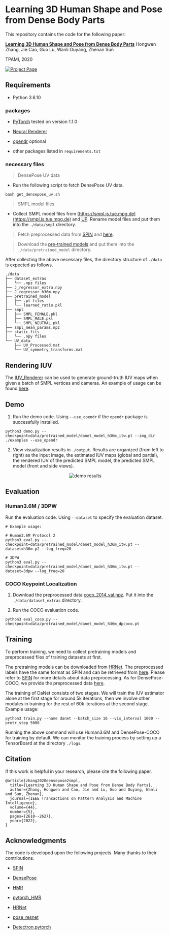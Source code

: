 # Learning 3D Human Shape and Pose from Dense Body Parts

This repository contains the code for the following paper:

**[Learning 3D Human Shape and Pose from Dense Body Parts](https://hongwenzhang.github.io/DensePose2SMPL)**
Hongwen Zhang, Jie Cao, Guo Lu, Wanli Ouyang, Zhenan Sun

TPAMI, 2020

[![Project Page](https://hongwenzhang.github.io/DensePose2SMPL/img/framework.png "Project Page")](https://hongwenzhang.github.io/DensePose2SMPL)

## Requirements

- Python 3.6.10

### packages

- [PyTorch](https://www.pytorch.org) tested on version 1.1.0

- [Neural Renderer](https://github.com/daniilidis-group/neural_renderer)

- [opendr](https://gitlab.eecs.umich.edu/ngv-python-modules/opendr#) optional

- other packages listed in `requirements.txt`

### necessary files

> DensePose UV data

- Run the following script to fetch DensePose UV data.

```
bash get_densepose_uv.sh
```
> SMPL model files

- Collect SMPL model files from [https://smpl.is.tue.mpg.de](https://smpl.is.tue.mpg.de) and [UP](https://github.com/classner/up/blob/master/models/3D/basicModel_neutral_lbs_10_207_0_v1.0.0.pkl). Rename model files and put them into the `./data/smpl` directory.

> Fetch preprocessed data from [SPIN](https://github.com/nkolot/SPIN#fetch-data) and [here](https://drive.google.com/drive/folders/1vP3HxsMHdB3_2lthLDq1RTsVeBnOJlpC?usp=sharing).

> Download the [pre-trained models](https://drive.google.com/drive/folders/1vP3HxsMHdB3_2lthLDq1RTsVeBnOJlpC?usp=sharing) and put them into the `./data/pretrained_model` directory.

After collecting the above necessary files, the directory structure of `./data` is expected as follows.  
```
./data
├── dataset_extras
│   └── .npz files
├── J_regressor_extra.npy
├── J_regressor_h36m.npy
├── pretrained_model
│   ├── .pt files
│   └── learned_ratio.pkl
├── smpl
│   ├── SMPL_FEMALE.pkl
│   ├── SMPL_MALE.pkl
│   └── SMPL_NEUTRAL.pkl
├── smpl_mean_params.npz
├── static_fits
│   └── .npy files
└── UV_data
    ├── UV_Processed.mat
    └── UV_symmetry_transforms.mat
```

## Rendering IUV

The [IUV_Renderer](utils/renderer.py#L202) can be used to generate ground-truth IUV maps when given a batch of SMPL vertices and cameras. An example of usage can be found [here](demo.py#L151).

## Demo

1. Run the demo code. Using `--use_opendr` if the `opendr` package is successfully installed.

```
python3 demo.py --checkpoint=data/pretrained_model/danet_model_h36m_itw.pt --img_dir ./examples --use_opendr
```

2. View visualization results in `./output`. Results are organized (from left to right) as the input image, the estimated IUV maps (global and partial), the rendered IUV of the predicted SMPL model, the predicted SMPL model (front and side views).

<p align='center'>
<img src='https://hongwenzhang.github.io/DensePose2SMPL/img/demo_result.png' title='demo results' style='max-width:600px'></img>
</p>

## Evaluation

### Human3.6M / 3DPW

Run the evaluation code. Using `--dataset` to specify the evaluation dataset.
```
# Example usage:

# Human3.6M Protocol 2
python3 eval.py --checkpoint=data/pretrained_model/danet_model_h36m_itw.pt --dataset=h36m-p2 --log_freq=20

# 3DPW
python3 eval.py --checkpoint=data/pretrained_model/danet_model_h36m_itw.pt --dataset=3dpw --log_freq=20
```

### COCO Keypoint Localization

1. Download the preprocessed data [coco_2014_val.npz](https://drive.google.com/drive/folders/1vP3HxsMHdB3_2lthLDq1RTsVeBnOJlpC?usp=sharing). Put it into the `./data/dataset_extras` directory. 

2. Run the COCO evaluation code.
```
python3 eval_coco.py --checkpoint=data/pretrained_model/danet_model_h36m_dpcoco.pt
```

## Training

To perform training, we need to collect pretraining models and preprocessed files of training datasets at first.

The pretraining models can be downloaded from [HRNet](https://github.com/HRNet/HRNet-Human-Pose-Estimation#:~:text=Download%20pretrained%20models).
The preprocessed labels have the same format as SPIN and can be retrieved from [here](https://github.com/nkolot/SPIN#fetch-data). Please refer to [SPIN](https://github.com/nkolot/SPIN) for more details about data preprocessing. As for DensePose-COCO, we provide the preprocessed data [here](https://drive.google.com/drive/folders/1vP3HxsMHdB3_2lthLDq1RTsVeBnOJlpC?usp=sharing).

The training of DaNet consists of two stages. We will train the IUV estimator alone at the first stage for around 5k iterations, then we involve other modules in training for the rest of 60k iterations at the second stage. Example usage:
```
python3 train.py --name danet --batch_size 16 --vis_interval 1000 --pretr_step 5000
```
Running the above command will use Human3.6M and DensePose-COCO for training by default. We can monitor the training process by setting up a TensorBoard at the directory `./logs`.

## Citation
If this work is helpful in your research, please cite the following paper.
```
@article{zhang2020densepose2smpl,
  title={Learning 3D Human Shape and Pose from Dense Body Parts},
  author={Zhang, Hongwen and Cao, Jie and Lu, Guo and Ouyang, Wanli and Sun, Zhenan},
  journal={IEEE Transactions on Pattern Analysis and Machine Intelligence},
  volume={44},
  number={5},
  pages={2610--2627},
  year={2022},
}
```

## Acknowledgments

The code is developed upon the following projects. Many thanks to their contributions.

- [SPIN](https://github.com/nkolot/SPIN)

- [DensePose](https://github.com/facebookresearch/DensePose)

- [HMR](https://github.com/akanazawa/hmr)

- [pytorch_HMR](https://github.com/MandyMo/pytorch_HMR)

- [HRNet](https://github.com/leoxiaobin/deep-high-resolution-net.pytorch)

- [pose_resnet](https://github.com/Microsoft/human-pose-estimation.pytorch)

- [Detectron.pytorch](https://github.com/roytseng-tw/Detectron.pytorch)
